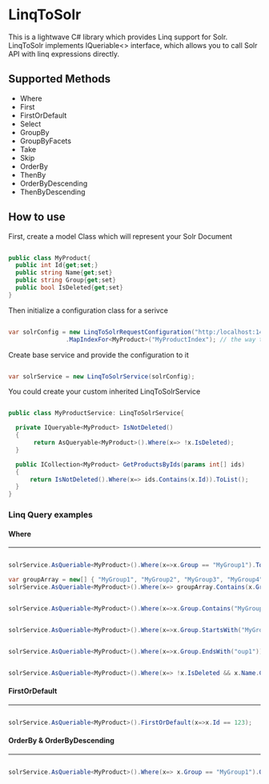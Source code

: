 # LinqToSolr
This is a lightwave C# library which provides Linq support for Solr.
LinqToSolr implements IQueriable<> interface, which allows you to call Solr API with linq expressions directly.

## Supported Methods
* Where
* First
* FirstOrDefault
* Select
* GroupBy
* GroupByFacets
* Take
* Skip
* OrderBy
* ThenBy
* OrderByDescending
* ThenByDescending

## How to use
First, create a model Class which will represent your Solr Document

```c#

public class MyProduct{
  public int Id{get;set;}
  public string Name{get;set}
  public string Group{get;set}
  public bool IsDeleted{get;set}
}

```

Then initialize a configuration class for a serivce

```c#

var solrConfig = new LinqToSolrRequestConfiguration("http:/localhost:1433/") // url to solr instance
                .MapIndexFor<MyProduct>("MyProductIndex"); // the way to map your model to Solr Index

```

Create base service and provide the configuration to it

```c#

var solrService = new LinqToSolrService(solrConfig);

```

You could create your custom inherited LinqToSolrService

```c#

public class MyProductService: LinqToSolrService{

  private IQueryable<MyProduct> IsNotDeleted()
  {
       return AsQueryable<MyProduct>().Where(x=> !x.IsDeleted);
  }

  public ICollection<MyProduct> GetProductsByIds(params int[] ids)
  {
      return IsNotDeleted().Where(x=> ids.Contains(x.Id)).ToList();
  }
}

```

### Linq Query examples
#### Where
---
```c#

solrService.AsQueriable<MyProduct>().Where(x=>x.Group == "MyGroup1").ToList();

```

```c#
var groupArray = new[] { "MyGroup1", "MyGroup2", "MyGroup3", "MyGroup4" };
solrService.AsQueriable<MyProduct>().Where(x=> groupArray.Contains(x.Group)).ToList();

```

```c#

solrService.AsQueriable<MyProduct>().Where(x=>x.Group.Contains("MyGroup")).ToList();

```

```c#

solrService.AsQueriable<MyProduct>().Where(x=>x.Group.StartsWith("MyGroup")).ToList();

```

```c#

solrService.AsQueriable<MyProduct>().Where(x=>x.Group.EndsWith("oup1")).ToList();

```

```c#

solrService.AsQueriable<MyProduct>().Where(x=> !x.IsDeleted && x.Name.Contains("productName")).ToList();

```

#### FirstOrDefault
---
```c#

solrService.AsQueriable<MyProduct>().FirstOrDefault(x=>x.Id == 123);

```

#### OrderBy & OrderByDescending
---
```c#

solrService.AsQueriable<MyProduct>().Where(x=> x.Group == "MyGroup1").OrderBy(x=>x.Id).ThenByDescending(x=>x.Name).ToList();

```
